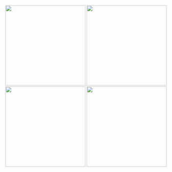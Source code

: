 <img src=" FibonacciApp/Fibonacci_images/image1.png" width = "250">
<img src=" FibonacciApp/Fibonacci_images/image2.png" width = "250">
<img src=" FibonacciApp/Fibonacci_images/image3.png" width = "250">
<img src=" FibonacciApp/Fibonacci_images/image4.png" width = "250">
